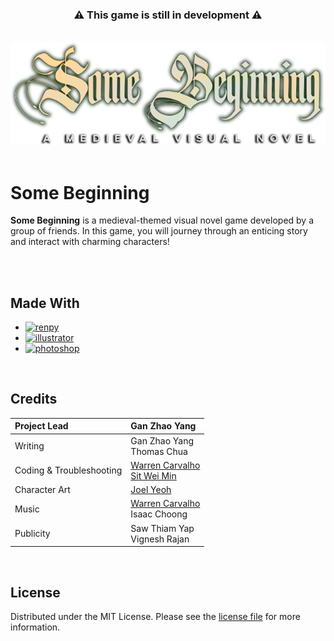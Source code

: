<!-- 
Template: https://github.com/othneildrew/Best-README-Template 
Shields: https://shields.io/
Icons: https://simpleicons.org/
-->

<div align="center">
  <h3>
    ⚠️ This game is still in development ⚠️
  </h3>
  </br>
  <img src="game/images/logo.png" width="812">
</div>

</br>


# Some Beginning

**Some Beginning** is a medieval-themed visual novel game developed by a group of friends. In this game, you will journey through an enticing story and interact with charming characters!

</br></br>



<!-- MADE WITH -->
## Made With

- [![renpy][renpy]][renpy-url]
- [![illustrator][illustrator]][illustrator-url]
- [![photoshop][photoshop]][photoshop-url]

</br>



<!-- CREDITS -->
## Credits

| Project Lead              | Gan Zhao Yang |
|:--------------------------|:--------------|
| Writing                   | Gan Zhao Yang </br> Thomas Chua |
| Coding & Troubleshooting  | [Warren Carvalho](https://github.com/Freezanator/) </br> [Sit Wei Min](https://github.com/2gblue/) |
| Character Art             | [Joel Yeoh](https://github.com/22ndteam/) |
| Music                     | [Warren Carvalho](https://github.com/Freezanator/) </br> Isaac Choong |
| Publicity                 | Saw Thiam Yap </br> Vignesh Rajan |

</br>



<!-- LICENSE -->
## License

Distributed under the MIT License. Please see the [license file](https://github.com/Freezanator/SomeBeginning/blob/main/LICENSE.txt) for more information.



<!-- MARKDOWN LINKS & IMAGES -->
<!-- https://www.markdownguide.org/basic-syntax/#reference-style-links -->
[contributors-shield]: https://img.shields.io/github/contributors/github_username/repo_name.svg?style=for-the-badge
[contributors-url]: https://github.com/Freezanator/SomeBeginning/graphs/contributors
[stars-shield]: https://img.shields.io/github/stars/github_username/repo_name.svg?style=for-the-badge
[stars-url]: https://github.com/Freezanator/SomeBeginning/stargazers
[license-shield]: https://img.shields.io/github/license/github_username/repo_name.svg?style=for-the-badge
[license-url]: https://github.com/Freezanator/SomeBeginning/blob/main/LICENSE.txt
[renpy]: https://img.shields.io/badge/Ren'py-FF7F7F?style=for-the-badge&logo=renpy&logoColor=white
[renpy-url]: https://www.renpy.org/
[illustrator]: https://img.shields.io/badge/Illustrator-FF9A00?style=for-the-badge&logo=adobeillustrator&logoColor=white
[illustrator-url]: https://www.adobe.com/products/illustrator.html
[photoshop]: https://img.shields.io/badge/Photoshop-31A8FF?style=for-the-badge&logo=adobephotoshop&logoColor=white
[photoshop-url]: https://www.adobe.com/products/photoshop.html
